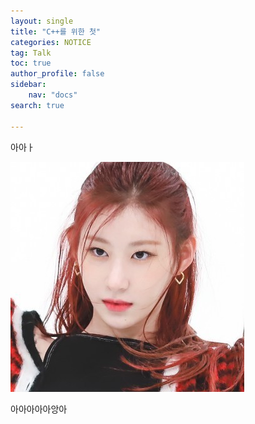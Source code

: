 ```yaml
---
layout: single
title: "C++를 위한 첫"
categories: NOTICE
tag: Talk
toc: true
author_profile: false
sidebar:
    nav: "docs"
search: true

---
```






아아ㅏ



![dfa](../images/dfa.png)



아아아아아앙아
